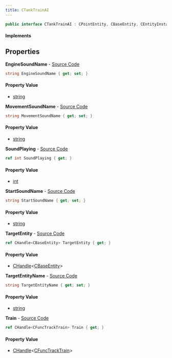 ```yaml
---
title: CTankTrainAI
---
```


```csharp
public interface CTankTrainAI : CPointEntity, CBaseEntity, CEntityInstance, ISchemaClass<CEntityInstance>, ISchemaClass<CBaseEntity>, ISchemaClass<CPointEntity>, ISchemaClass<CTankTrainAI>, ISchemaField, ISchemaClass, INativeHandle
```

#### Implements

## Properties

**EngineSoundName** - [Source Code](https://github.com/swiftly-solution/swiftlys2/blob/main/managed/src/SwiftlyS2.Generated/Schemas/Interfaces/CTankTrainAI.cs#L24)

```csharp
string EngineSoundName { get; set; }
```

#### Property Value

- [string](https://learn.microsoft.com/dotnet/api/system.string)

**MovementSoundName** - [Source Code](https://github.com/swiftly-solution/swiftlys2/blob/main/managed/src/SwiftlyS2.Generated/Schemas/Interfaces/CTankTrainAI.cs#L26)

```csharp
string MovementSoundName { get; set; }
```

#### Property Value

- [string](https://learn.microsoft.com/dotnet/api/system.string)

**SoundPlaying** - [Source Code](https://github.com/swiftly-solution/swiftlys2/blob/main/managed/src/SwiftlyS2.Generated/Schemas/Interfaces/CTankTrainAI.cs#L20)

```csharp
ref int SoundPlaying { get; }
```

#### Property Value

- [int](https://learn.microsoft.com/dotnet/api/system.int32)

**StartSoundName** - [Source Code](https://github.com/swiftly-solution/swiftlys2/blob/main/managed/src/SwiftlyS2.Generated/Schemas/Interfaces/CTankTrainAI.cs#L22)

```csharp
string StartSoundName { get; set; }
```

#### Property Value

- [string](https://learn.microsoft.com/dotnet/api/system.string)

**TargetEntity** - [Source Code](https://github.com/swiftly-solution/swiftlys2/blob/main/managed/src/SwiftlyS2.Generated/Schemas/Interfaces/CTankTrainAI.cs#L18)

```csharp
ref CHandle<CBaseEntity> TargetEntity { get; }
```

#### Property Value

- [CHandle](/docs/api/shared/natives/chandle-1)<[CBaseEntity](/docs/api/shared/schemadefinitions/cbaseentity)>

**TargetEntityName** - [Source Code](https://github.com/swiftly-solution/swiftlys2/blob/main/managed/src/SwiftlyS2.Generated/Schemas/Interfaces/CTankTrainAI.cs#L28)

```csharp
string TargetEntityName { get; set; }
```

#### Property Value

- [string](https://learn.microsoft.com/dotnet/api/system.string)

**Train** - [Source Code](https://github.com/swiftly-solution/swiftlys2/blob/main/managed/src/SwiftlyS2.Generated/Schemas/Interfaces/CTankTrainAI.cs#L16)

```csharp
ref CHandle<CFuncTrackTrain> Train { get; }
```

#### Property Value

- [CHandle](/docs/api/shared/natives/chandle-1)<[CFuncTrackTrain](/docs/api/shared/schemadefinitions/cfunctracktrain)>

